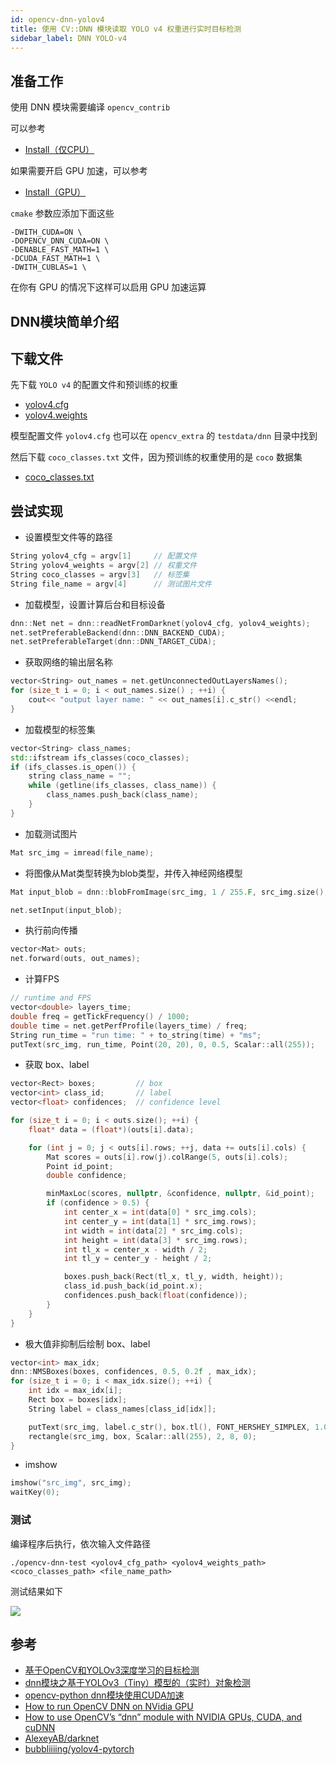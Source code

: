 ```yaml
---
id: opencv-dnn-yolov4
title: 使用 CV::DNN 模块读取 YOLO v4 权重进行实时目标检测
sidebar_label: DNN YOLO-v4
---
```


## 准备工作

使用 DNN 模块需要编译 `opencv_contrib` 

可以参考
- [Install（仅CPU）](https://sinnammanyo.cn/stack/cv/opencv/install/opencv-install-cpu)


如果需要开启 GPU 加速，可以参考
- [Install（GPU）](https://sinnammanyo.cn/stack/cv/opencv/install/opencv-install-gpu)

`cmake` 参数应添加下面这些

``` shell
-DWITH_CUDA=ON \
-DOPENCV_DNN_CUDA=ON \
-DENABLE_FAST_MATH=1 \
-DCUDA_FAST_MATH=1 \
-DWITH_CUBLAS=1 \
```

在你有 GPU 的情况下这样可以启用 GPU 加速运算

## DNN模块简单介绍


## 下载文件
先下载 `YOLO v4` 的配置文件和预训练的权重

- [yolov4.cfg](https://raw.githubusercontent.com/AlexeyAB/darknet/master/cfg/yolov4.cfg)
- [yolov4.weights](https://github.com/AlexeyAB/darknet/releases/download/darknet_yolo_v3_optimal/yolov4.weights)

模型配置文件 `yolov4.cfg` 也可以在 `opencv_extra` 的 `testdata/dnn` 目录中找到

然后下载 `coco_classes.txt` 文件，因为预训练的权重使用的是 `coco` 数据集

- [coco_classes.txt](https://github.com/bubbliiiing/yolov4-pytorch/blob/master/model_data/coco_classes.txt)

## 尝试实现
- 设置模型文件等的路径
``` cpp
String yolov4_cfg = argv[1]     // 配置文件
String yolov4_weights = argv[2] // 权重文件
String coco_classes = argv[3]   // 标签集
String file_name = argv[4]      // 测试图片文件
```

- 加载模型，设置计算后台和目标设备
```cpp
dnn::Net net = dnn::readNetFromDarknet(yolov4_cfg, yolov4_weights);
net.setPreferableBackend(dnn::DNN_BACKEND_CUDA);
net.setPreferableTarget(dnn::DNN_TARGET_CUDA);
```

- 获取网络的输出层名称
```cpp
vector<String> out_names = net.getUnconnectedOutLayersNames();
for (size_t i = 0; i < out_names.size() ; ++i) {
    cout<< "output layer name: " << out_names[i].c_str() <<endl;
}
```

- 加载模型的标签集
```cpp
vector<String> class_names;
std::ifstream ifs_classes(coco_classes);
if (ifs_classes.is_open()) {
    string class_name = "";
    while (getline(ifs_classes, class_name)) {
        class_names.push_back(class_name);
    }
}
```

- 加载测试图片
``` cpp
Mat src_img = imread(file_name);
```

- 将图像从Mat类型转换为blob类型，并传入神经网络模型
``` cpp
Mat input_blob = dnn::blobFromImage(src_img, 1 / 255.F, src_img.size(), Scalar(), true, false);

net.setInput(input_blob);
```

- 执行前向传播
``` cpp
vector<Mat> outs;
net.forward(outs, out_names);
```

- 计算FPS
``` cpp
// runtime and FPS
vector<double> layers_time;
double freq = getTickFrequency() / 1000;
double time = net.getPerfProfile(layers_time) / freq;
String run_time = "run time: " + to_string(time) + "ms";
putText(src_img, run_time, Point(20, 20), 0, 0.5, Scalar::all(255));
```

- 获取 box、label
``` cpp
vector<Rect> boxes;         // box
vector<int> class_id;       // label
vector<float> confidences;  // confidence level

for (size_t i = 0; i < outs.size(); ++i) {
    float* data = (float*)(outs[i].data);

    for (int j = 0; j < outs[i].rows; ++j, data += outs[i].cols) {
        Mat scores = outs[i].row(j).colRange(5, outs[i].cols);
        Point id_point;
        double confidence;

        minMaxLoc(scores, nullptr, &confidence, nullptr, &id_point);
        if (confidence > 0.5) {
            int center_x = int(data[0] * src_img.cols);
            int center_y = int(data[1] * src_img.rows);
            int width = int(data[2] * src_img.cols);
            int height = int(data[3] * src_img.rows);
            int tl_x = center_x - width / 2;
            int tl_y = center_y - height / 2;

            boxes.push_back(Rect(tl_x, tl_y, width, height));
            class_id.push_back(id_point.x);
            confidences.push_back(float(confidence));
        }
    }
}
```

- 极大值非抑制后绘制 box、label
``` cpp
vector<int> max_idx;
dnn::NMSBoxes(boxes, confidences, 0.5, 0.2f , max_idx);
for (size_t i = 0; i < max_idx.size(); ++i) {
    int idx = max_idx[i];
    Rect box = boxes[idx];
    String label = class_names[class_id[idx]];

    putText(src_img, label.c_str(), box.tl(), FONT_HERSHEY_SIMPLEX, 1.0, Scalar(255, 0, 0), 2, 8);
    rectangle(src_img, box, Scalar::all(255), 2, 8, 0);
}
```

- imshow
``` cpp
imshow("src_img", src_img);
waitKey(0);
```

### 测试

编译程序后执行，依次输入文件路径
``` shell
./opencv-dnn-test <yolov4_cfg_path> <yolov4_weights_path> <coco_classes_path> <file_name_path>
```

测试结果如下

![](https://pictures-1304295136.cos.ap-guangzhou.myqcloud.com/screenshot/ubuntu/opencv/opencv_yolo_test.png)

## 参考

- [基于OpenCV和YOLOv3深度学习的目标检测](https://blog.csdn.net/qq_27158179/article/details/81915740)
- [dnn模块之基于YOLOv3（Tiny）模型的（实时）对象检测](https://blog.csdn.net/weixin_45224869/article/details/106148983)
- [opencv-python dnn模块使用CUDA加速](https://blog.csdn.net/qq_43019451/article/details/105894552)
- [How to run OpenCV DNN on NVidia GPU](https://answers.opencv.org/question/201456/how-to-run-opencv-dnn-on-nvidia-gpu/?answer=201461)
- [How to use OpenCV’s “dnn” module with NVIDIA GPUs, CUDA, and cuDNN](https://www.pyimagesearch.com/2020/02/03/how-to-use-opencvs-dnn-module-with-nvidia-gpus-cuda-and-cudnn/)
- [AlexeyAB/darknet](https://github.com/AlexeyAB/darknet)
- [bubbliiiing/yolov4-pytorch](https://github.com/bubbliiiing/yolov4-pytorch)
